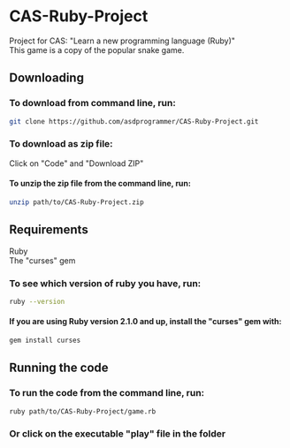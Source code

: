 # CAS-Ruby-Project
Project for CAS: "Learn a new programming language (Ruby)"\
This game is a copy of the popular snake game.

## Downloading
### To download from command line, run:
```bash
git clone https://github.com/asdprogrammer/CAS-Ruby-Project.git
```
### To download as zip file:
Click on "Code" and "Download ZIP"
#### To unzip the zip file from the command line, run:
```bash
unzip path/to/CAS-Ruby-Project.zip
```

## Requirements
Ruby\
The "curses" gem
### To see which version of ruby you have, run:
```bash
ruby --version
```
#### If you are using Ruby version 2.1.0 and up, install the "curses" gem with:
```bash
gem install curses
```

## Running the code
### To run the code from the command line, run:
```bash
ruby path/to/CAS-Ruby-Project/game.rb
```
### Or click on the executable "play" file in the folder
